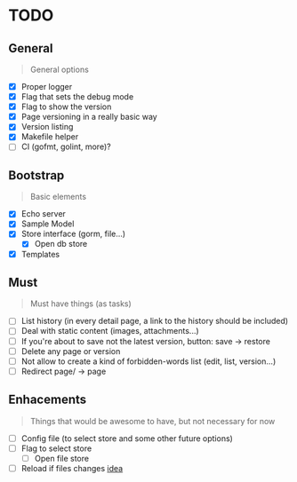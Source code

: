# TODO

## General
> General options
- [x] Proper logger
- [x] Flag that sets the debug mode
- [x] Flag to show the version
- [x] Page versioning in a really basic way
- [x] Version listing
- [x] Makefile helper
- [ ] CI (gofmt, golint, more)?

## Bootstrap
> Basic elements
- [x] Echo server
- [x] Sample Model
- [x] Store interface (gorm, file...)
    - [x] Open db store
- [x] Templates

## Must
> Must have things (as tasks)
- [ ] List history (in every detail page, a link to the history should be included)
- [ ] Deal with static content (images, attachments...)
- [ ] If you're about to save not the latest version, button: save -> restore
- [ ] Delete any page or version
- [ ] Not allow to create a kind of forbidden-words list (edit, list, version...)
- [ ] Redirect page/ -> page

## Enhacements
> Things that would be awesome to have, but not necessary for now
- [ ] Config file (to select store and some other future options)
- [ ] Flag to select store
    - [ ] Open file store
- [ ] Reload if files changes [idea](https://medium.com/@olebedev/live-code-reloading-for-golang-web-projects-in-19-lines-8b2e8777b1ea#.gok9azrg4)

